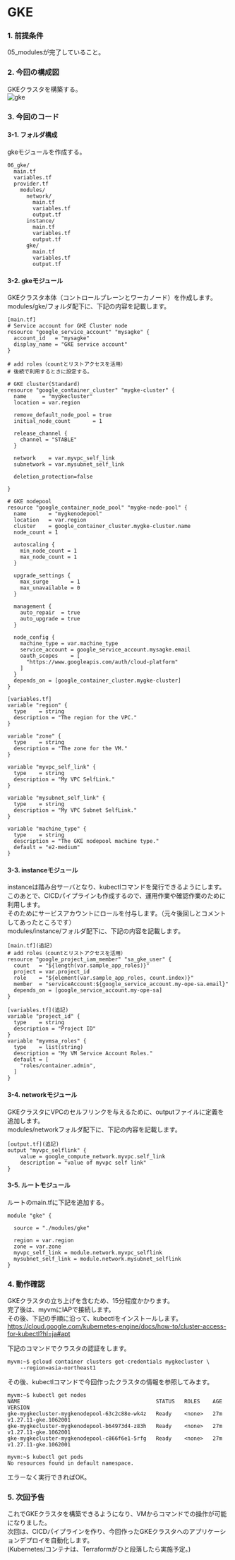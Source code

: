 # GKE

### 1. 前提条件
05_modulesが完了していること。

### 2. 今回の構成図
GKEクラスタを構築する。<br>
![gke](asset/06.png "gke")

### 3. 今回のコード
#### 3-1. フォルダ構成
gkeモジュールを作成する。<br>
```
06_gke/
  main.tf
  variables.tf
  provider.tf
    modules/
      network/
        main.tf
        variables.tf
        output.tf
      instance/
        main.tf
        variables.tf
        output.tf
      gke/
        main.tf
        variables.tf
        output.tf  
```
#### 3-2. gkeモジュール
GKEクラスタ本体（コントロールプレーンとワーカノード）を作成します。<br>
modules/gke/フォルダ配下に、下記の内容を記載します。<br>
```
[main.tf]
# Service account for GKE Cluster node
resource "google_service_account" "mysagke" {
  account_id   = "mysagke" 
  display_name = "GKE service account"
}

# add roles（countとリストアクセスを活用）
# 後続で利用するときに設定する。

# GKE cluster(Standard)
resource "google_container_cluster" "mygke-cluster" {
  name     = "mygkecluster"
  location = var.region

  remove_default_node_pool = true
  initial_node_count       = 1

  release_channel {
    channel = "STABLE"
  }

  network    = var.myvpc_self_link
  subnetwork = var.mysubnet_self_link

  deletion_protection=false

}

# GKE nodepool
resource "google_container_node_pool" "mygke-node-pool" {
  name       = "mygkenodepool"
  location   = var.region
  cluster    = google_container_cluster.mygke-cluster.name
  node_count = 1

  autoscaling {
    min_node_count = 1
    max_node_count = 1
  }

  upgrade_settings {
    max_surge       = 1
    max_unavailable = 0
  }

  management {
    auto_repair  = true
    auto_upgrade = true
  }

  node_config {
    machine_type = var.machine_type
    service_account = google_service_account.mysagke.email
    oauth_scopes    = [
      "https://www.googleapis.com/auth/cloud-platform"
    ]
  }
  depends_on = [google_container_cluster.mygke-cluster]
}

[variables.tf]
variable "region" {
  type    = string
  description = "The region for the VPC."
}

variable "zone" {
  type    = string
  description = "The zone for the VM."
}

variable "myvpc_self_link" {
  type    = string
  description = "My VPC SelfLink."
}

variable "mysubnet_self_link" {
  type    = string
  description = "My VPC Subnet SelfLink."
}

variable "machine_type" {
  type    = string
  description = "The GKE nodepool machine type."
  default = "e2-medium"
}
```
#### 3-3. instanceモジュール
instanceは踏み台サーバとなり、kubectlコマンドを発行できるようにします。<br>
このあとで、CICDパイプラインも作成するので、運用作業や確認作業のために利用します。<br>
そのためにサービスアカウントにロールを付与します。（元々後回しとコメントしてあったところです）<br>
modules/instance/フォルダ配下に、下記の内容を記載します。
```
[main.tf](追記)
# add roles（countとリストアクセスを活用）
resource "google_project_iam_member" "sa_gke_user" {
  count   = "${length(var.sample_app_roles)}"
  project = var.project_id
  role    = "${element(var.sample_app_roles, count.index)}"
  member  = "serviceAccount:${google_service_account.my-ope-sa.email}"
  depends_on = [google_service_account.my-ope-sa]
}

[variables.tf](追記)
variable "project_id" {
  type    = string
  description = "Project ID"
}
variable "myvmsa_roles" {
  type    = list(string)
  description = "My VM Service Account Roles."
  default = [
    "roles/container.admin",
  ]
}
```
#### 3-4. networkモジュール
GKEクラスタにVPCのセルフリンクを与えるために、outputファイルに定義を追加します。<br>
modules/networkフォルダ配下に、下記の内容を記載します。<br>
```
[output.tf](追記)
output "myvpc_selflink" {
    value = google_compute_network.myvpc.self_link
    description = "value of myvpc self link"
}
```
#### 3-5. ルートモジュール
ルートのmain.tfに下記を追加する。
```
module "gke" {

  source = "./modules/gke"

  region = var.region
  zone = var.zone
  myvpc_self_link = module.network.myvpc_selflink
  mysubnet_self_link = module.network.mysubnet_selflink
}
```

### 4. 動作確認
GKEクラスタの立ち上げを含むため、15分程度かかります。<br>
完了後は、myvmにIAPで接続します。<br>
その後、下記の手順に沿って、kubectlをインストールします。<br>
https://cloud.google.com/kubernetes-engine/docs/how-to/cluster-access-for-kubectl?hl=ja#apt<br>

下記のコマンドでクラスタの認証をします。
```
myvm:~$ gcloud container clusters get-credentials mygkecluster \
    --region=asia-northeast1
```
その後、kubectlコマンドで今回作ったクラスタの情報を参照してみます。
```
myvm:~$ kubectl get nodes
NAME                                           STATUS   ROLES    AGE   VERSION
gke-mygkecluster-mygkenodepool-63c2c88e-wk4z   Ready    <none>   27m   v1.27.11-gke.1062001
gke-mygkecluster-mygkenodepool-b64973d4-z83h   Ready    <none>   27m   v1.27.11-gke.1062001
gke-mygkecluster-mygkenodepool-c866f6e1-5rfg   Ready    <none>   27m   v1.27.11-gke.1062001

myvm:~$ kubectl get pods
No resources found in default namespace.
```
エラーなく実行できればOK。

### 5. 次回予告
これでGKEクラスタを構築できるようになり、VMからコマンドでの操作が可能になりました。<br>
次回は、CICDパイプラインを作り、今回作ったGKEクラスタへのアプリケーションデプロイを自動化します。<br>
(Kubernetes/コンテナは、Terraformがひと段落したら実施予定。)



